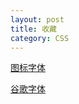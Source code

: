 ```yaml
---
layout: post
title: 收藏
category: CSS
---
```


[图标字体](http://icomoon.io/app/)

[谷歌字体](http://www.google.com/fonts)
